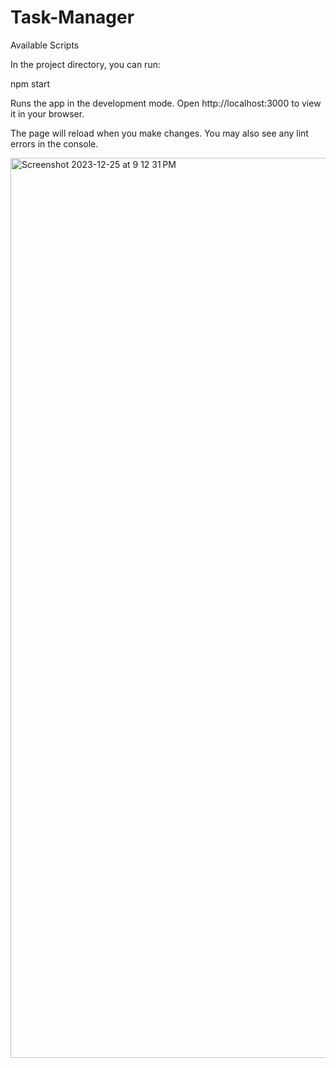 # Task-Manager

Available Scripts

In the project directory, you can run:

npm start

Runs the app in the development mode.
Open http://localhost:3000 to view it in your browser.

The page will reload when you make changes.
You may also see any lint errors in the console.

<img width="1440" alt="Screenshot 2023-12-25 at 9 12 31 PM" src="https://github.com/rajgupta1101/Task-Manager/assets/85207552/e905abb8-ee03-434e-92be-f429a7bbd451">


